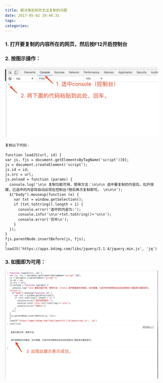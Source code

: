 ```yaml
---
title: 解决某些网页无法复制的问题
date: 2017-05-02 19:46:31
tags:
categories:
---
```

### 1. 打开要复制的内容所在的网页，然后按F12开启控制台
### 2. 按图示操作：

  ![](/images/001.jpeg)
```
复制以下代码：

function loadJS(url, id) {
var js, fjs = document.getElementsByTagName('script')[0];
js = document.createElement('script');
js.id = id;
js.src = url;
js.onload = function (params) {
  console.log('\n\n 复制功能可用，使用方法：\n\n\n 选中要复制的内容后，松开按键，已选中的内容将自动出现在控制台!随后再次复制即可。 \n\n\n');
  $("body").mouseup(function (e) {
    var txt = window.getSelection();
    if (txt.toString().length > 1) {
      console.error('选中的内容为:');
      console.info('\n\n'+txt.toString()+'\n\n');
      console.error('完毕\n');
    }
  });
}
fjs.parentNode.insertBefore(js, fjs);
}
loadJS('https://apps.bdimg.com/libs/jquery/2.1.4/jquery.min.js', 'jq')

```
### 3. 如图即为可用：

![](/images/002.jpeg)
